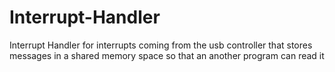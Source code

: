 # Interrupt-Handler
Interrupt Handler for interrupts coming from the usb controller that stores messages in a shared memory space so that an another program can read it
